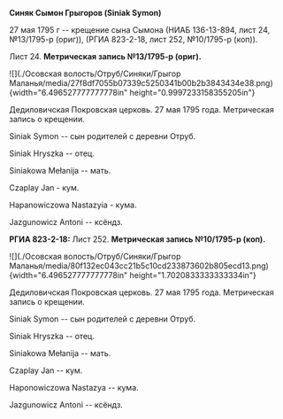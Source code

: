 **Синяк Сымон Грыгоров (Siniak Symon)**

27 мая 1795 г -- крещение сына Сымона (НИАБ 136-13-894, лист 24,
№13/1795-р (ориг)), (РГИА 823-2-18, лист 252, №10/1795-р (коп)).

Лист 24. **Метрическая запись №13/1795-р (ориг).**

![](./Осовская волость/Отруб/Синяки/Грыгор Маланья/media/27f8df7055b07339c5250341b00b2b3843434e38.png){width="6.496527777777778in"
height="0.9997233158355205in"}

Дедиловичская Покровская церковь. 27 мая 1795 года. Метрическая запись о
крещении.

Siniak Symon -- сын родителей с деревни Отруб.

Siniak Hryszka -- отец.

Siniakowa Mełanija -- мать.

Czaplay Jan - кум.

Hapanowiczowa Nastazyia - кума.

Jazgunowicz Antoni -- ксёндз.

**РГИА 823-2-18:** Лист 252. **Метрическая запись №10/1795-р (коп).**

![](./Осовская волость/Отруб/Синяки/Грыгор Маланья/media/80f132ec043cc21b5c10cd233873602b805ecd13.png){width="6.496527777777778in"
height="1.7020833333333334in"}

Дедиловичская Покровская церковь. 27 мая 1795 года. Метрическая запись о
крещении.

Siniak Symon -- сын родителей с деревни Отруб.

Siniak Hryszka -- отец.

Siniakowa Mełanija -- мать.

Czaplay Jan -- кум.

Haponowiczowa Nastazya -- кума.

Jazgunowicz Antoni -- ксёндз.
